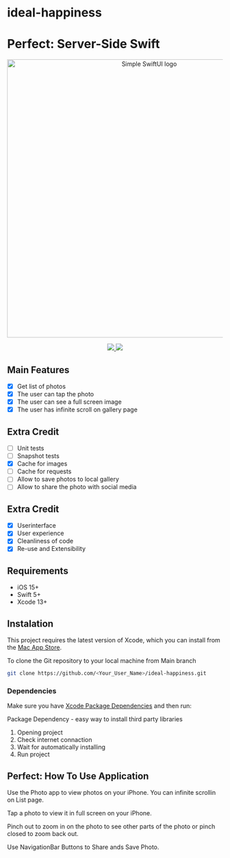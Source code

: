 # ideal-happiness

# Perfect: Server-Side Swift 
<p align="center">
    <img src="https://www.hackingwithswift.com/files/simple-swiftui/logo.png" alt="Simple SwiftUI logo" width="648" maxHeight="156" />
</p>

<p align="center">
    <a href="https://developer.apple.com/swift/" target="_blank">
        <img src="https://img.shields.io/badge/iOS-15.0+-blue.svg" />
    </a>
    <a href="https://developer.apple.com/swift/" target="_blank">
        <img src="https://img.shields.io/badge/Swift-5.6-brightgreen.svg" />
    </a>
</p>

## Main Features

- [x] Get list of photos
- [x] The user can tap the photo
- [x] The user can see a full screen image
- [x] The user has infinite scroll on gallery page

## Extra Credit

- [ ] Unit tests
- [ ] Snapshot tests
- [x] Cache for images
- [ ] Cache for requests
- [ ] Allow to save photos to local gallery
- [ ] Allow to share the photo with social media

## Extra Credit

- [x] Userinterface
- [x] User experience
- [x] Cleanliness of code
- [x] Re-use and Extensibility

## Requirements

- iOS 15+
- Swift 5+
- Xcode 13+

## Instalation

This project requires the latest version of Xcode, which you can install from the [Mac App Store](https://itunes.apple.com/en/app/xcode/id497799835?mt=12).

To clone the Git repository to your local machine from Main branch

```sh
git clone https://github.com/<Your_User_Name>/ideal-happiness.git
```

### Dependencies 

Make sure you have [Xcode Package Dependencies](https://developer.apple.com/documentation/xcode/adding-package-dependencies-to-your-app) and then run: 

Package Dependency - easy way to install third party libraries

1. Opening project 
2. Check internet connaction 
3. Wait for automatically installing
4. Run project


## Perfect: How To Use Application

Use the Photo app  to  view  photos on your iPhone. You can infinite scrollin on List page.

Tap a photo to view it in full screen on your iPhone.

Pinch out to zoom in on the photo to see other parts of the photo or pinch closed to zoom back out.

Use NavigationBar Buttons to Share ands Save Photo.
